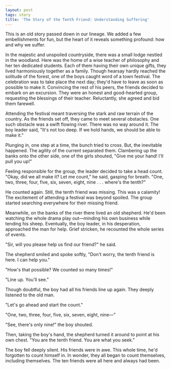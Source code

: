 ```yaml
---
layout: post
tags: story
title: 'The Story of the Tenth Friend: Understanding Suffering'
---
```


<p class="drop-cap">This is an old story passed down in our lineage. We added a few embellishments for fun, but the heart of it reveals something profound: how and why we suffer.</p>

In the majestic and unspoiled countryside, there was a small lodge nestled in the woodland. Here was the home of a wise teacher of philosophy and her ten dedicated students. Each of them having their own unique gifts, they lived harmoniously together as a family. Though hearsay hardly reached the solitude of the forest, one of the boys caught word of a town festival. The celebration was to take place the next day; they'd have to leave as soon as possible to make it. Convincing the rest of his peers, the friends decided to embark on an excursion. They were an honest and good-hearted group, requesting the blessings of their teacher. Reluctantly, she agreed and bid them farewell.

Attending the festival meant traversing the stark and raw terrain of the country. As the friends set off, they came to meet several obstacles. One such obstacle was a swift flowing river. There was no way around it. The boy leader said, "It's not too deep. If we hold hands, we should be able to make it."

Plunging in, one step at a time, the bunch tried to cross. But, the inevitable happened. The agility of the current separated them. Clambering up the banks onto the other side, one of the girls shouted, "Give me your hand! I'll pull you up!"

Feeling responsible for the group, the leader decided to take a head count. "Okay, did we all make it? Let me count," he said, gasping for breath. "One, two, three, four, five, six, seven, eight, nine . . . where's the tenth?"

He counted again. Still, the tenth friend was missing. This was a calamity! The excitement of attending a festival was beyond spoiled. The group started searching everywhere for their missing friend.

Meanwhile, on the banks of the river there lived an old shepherd. He'd been watching the whole drama play out—minding his own business while tending his sheep. Eventually, the boy leader, in his desperation, approached the man for help. Grief stricken, he recounted the whole series of events.

"Sir, will you please help us find our friend?" he said.

The shepherd smiled and spoke softly, "Don't worry, the tenth friend is here. I can help you."

"How's that possible? We counted so many times!"

"Line up. You'll see."

Though doubtful, the boy had all his friends line up again. They deeply listened to the old man.

"Let's go ahead and start the count."

"One, two, three, four, five, six, seven, eight, nine—"

"See, there's only nine!" the boy shouted.

Then, taking the boy's hand, the shepherd turned it around to point at his own chest.
"You are the tenth friend. You are what you seek."

The boy fell deeply silent. His friends were in awe. This whole time, he'd forgotten to count himself in. In wonder, they all began to count themselves, including themselves. The ten friends were all here and always had been.
